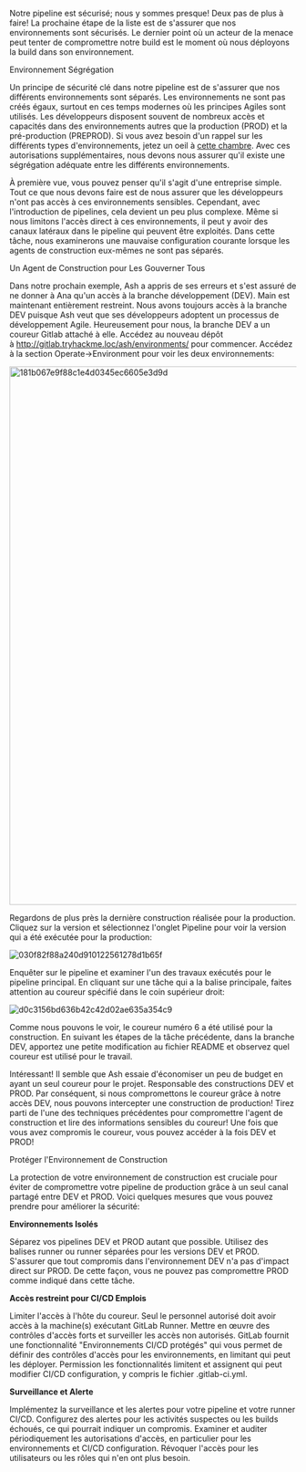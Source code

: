 Notre pipeline est sécurisé; nous y sommes presque! Deux pas de plus à faire! La prochaine étape de la liste est de s'assurer que nos environnements sont sécurisés. Le dernier point où un acteur de la menace peut tenter de compromettre notre build est le moment où nous déployons la build dans son environnement.

Environnement Ségrégation

Un principe de sécurité clé dans notre pipeline est de s'assurer que nos différents environnements sont séparés. Les environnements ne sont pas créés égaux, surtout en ces temps modernes où les principes Agiles sont utilisés. Les développeurs disposent souvent de nombreux accès et capacités dans des environnements autres que la production (PROD) et la pré-production (PREPROD). Si vous avez besoin d'un rappel sur les différents types d'environnements, jetez un oeil à [cette chambre](http://tryhackme.com/jr/introtopipelineautomation). Avec ces autorisations supplémentaires, nous devons nous assurer qu'il existe une ségrégation adéquate entre les différents environnements.

À première vue, vous pouvez penser qu'il s'agit d'une entreprise simple. Tout ce que nous devons faire est de nous assurer que les développeurs n'ont pas accès à ces environnements sensibles. Cependant, avec l'introduction de pipelines, cela devient un peu plus complexe. Même si nous limitons l'accès direct à ces environnements, il peut y avoir des canaux latéraux dans le pipeline qui peuvent être exploités. Dans cette tâche, nous examinerons une mauvaise configuration courante lorsque les agents de construction eux-mêmes ne sont pas séparés.

Un Agent de Construction pour Les Gouverner Tous

Dans notre prochain exemple, Ash a appris de ses erreurs et s'est assuré de ne donner à Ana qu'un accès à la branche développement (DEV). Main est maintenant entièrement restreint. Nous avons toujours accès à la branche DEV puisque Ash veut que ses développeurs adoptent un processus de développement Agile. Heureusement pour nous, la branche DEV a un coureur Gitlab attaché à elle. Accédez au nouveau dépôt à <http://gitlab.tryhackme.loc/ash/environments/> pour commencer. Accédez à la section Operate->Environment pour voir les deux environnements:

<img width="944" alt="181b067e9f88c1e4d0345ec6605e3d9d" src="https://github.com/user-attachments/assets/e1b4d01e-2df4-41c8-9863-9998d018a27e">

Regardons de plus près la dernière construction réalisée pour la production. Cliquez sur la version et sélectionnez l'onglet Pipeline pour voir la version qui a été exécutée pour la production:

![030f82f88a240d910122561278d1b65f](https://github.com/user-attachments/assets/77da8af3-04cf-44fc-b0a2-03c1cabe57b7)

Enquêter sur le pipeline et examiner l'un des travaux exécutés pour le pipeline principal. En cliquant sur une tâche qui a la balise principale, faites attention au coureur spécifié dans le coin supérieur droit:

![d0c3156bd636b42c42d02ae635a354c9](https://github.com/user-attachments/assets/2b1306dc-d434-4cf8-8c24-93baef594b2b)

Comme nous pouvons le voir, le coureur numéro 6 a été utilisé pour la construction. En suivant les étapes de la tâche précédente, dans la branche DEV, apportez une petite modification au fichier README et observez quel coureur est utilisé pour le travail.

Intéressant! Il semble que Ash essaie d'économiser un peu de budget en ayant un seul coureur pour le projet. Responsable des constructions DEV et PROD. Par conséquent, si nous compromettons le coureur grâce à notre accès DEV, nous pouvons intercepter une construction de production! Tirez parti de l'une des techniques précédentes pour compromettre l'agent de construction et lire des informations sensibles du coureur! Une fois que vous avez compromis le coureur, vous pouvez accéder à la fois DEV et PROD!

Protéger l'Environnement de Construction

La protection de votre environnement de construction est cruciale pour éviter de compromettre votre pipeline de production grâce à un seul canal partagé entre DEV et PROD. Voici quelques mesures que vous pouvez prendre pour améliorer la sécurité:

**Environnements Isolés**

Séparez vos pipelines DEV et PROD autant que possible. Utilisez des balises runner ou runner séparées pour les versions DEV et PROD. S'assurer que tout compromis dans l'environnement DEV n'a pas d'impact direct sur PROD. De cette façon, vous ne pouvez pas compromettre PROD comme indiqué dans cette tâche.

**Accès restreint pour CI/CD Emplois**

Limiter l'accès à l'hôte du coureur. Seul le personnel autorisé doit avoir accès à la machine(s) exécutant GitLab Runner. Mettre en œuvre des contrôles d'accès forts et surveiller les accès non autorisés. GitLab fournit une fonctionnalité "Environnements CI/CD protégés" qui vous permet de définir des contrôles d'accès pour les environnements, en limitant qui peut les déployer. Permission les fonctionnalités limitent et assignent qui peut modifier CI/CD configuration, y compris le fichier .gitlab-ci.yml.

**Surveillance et Alerte**

Implémentez la surveillance et les alertes pour votre pipeline et votre runner CI/CD. Configurez des alertes pour les activités suspectes ou les builds échoués, ce qui pourrait indiquer un compromis. Examiner et auditer périodiquement les autorisations d'accès, en particulier pour les environnements et CI/CD configuration. Révoquer l'accès pour les utilisateurs ou les rôles qui n'en ont plus besoin.
